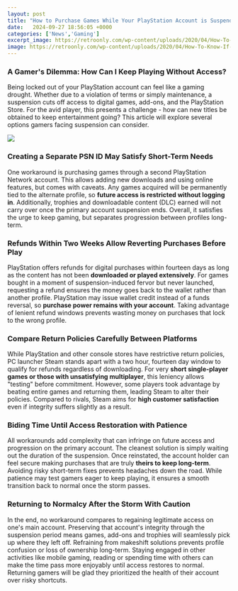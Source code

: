 ```yaml
---
layout: post
title: "How to Purchase Games While Your PlayStation Account is Suspended"
date:   2024-09-27 18:56:05 +0000
categories: ['News','Gaming']
excerpt_image: https://retroonly.com/wp-content/uploads/2020/04/How-To-Know-If-Your-PSN-Account-Is-Banned-Or-Suspended_.png
image: https://retroonly.com/wp-content/uploads/2020/04/How-To-Know-If-Your-PSN-Account-Is-Banned-Or-Suspended_.png
---
```


### A Gamer's Dilemma: How Can I Keep Playing Without Access?
Being locked out of your PlayStation account can feel like a gaming drought. Whether due to a violation of terms or simply maintenance, a suspension cuts off access to digital games, add-ons, and the PlayStation Store. For the avid player, this presents a challenge - how can new titles be obtained to keep entertainment going? This article will explore several options gamers facing suspension can consider. 

![](https://techcult.com/wp-content/uploads/2022/07/PlayStation-support-page.png)
### Creating a Separate PSN ID May Satisfy Short-Term Needs  
One workaround is purchasing games through a second PlayStation Network account. This allows adding new downloads and using online features, but comes with caveats. Any games acquired will be permanently tied to the alternate profile, so **future access is restricted without logging in**. Additionally, trophies and downloadable content (DLC) earned will not carry over once the primary account suspension ends. Overall, it satisfies the urge to keep gaming, but separates progression between profiles long-term.
### Refunds Within Two Weeks Allow Reverting Purchases Before Play
PlayStation offers refunds for digital purchases within fourteen days as long as the content has not been **downloaded or played extensively**. For games bought in a moment of suspension-induced fervor but never launched, requesting a refund ensures the money goes back to the wallet rather than another profile. PlayStation may issue wallet credit instead of a funds reversal, so **purchase power remains with your account**. Taking advantage of lenient refund windows prevents wasting money on purchases that lock to the wrong profile. 
### Compare Return Policies Carefully Between Platforms
While PlayStation and other console stores have restrictive return policies, PC launcher Steam stands apart with a two hour, fourteen day window to qualify for refunds regardless of downloading. For very **short single-player games or those with unsatisfying multiplayer**, this leniency allows "testing" before commitment. However, some players took advantage by beating entire games and returning them, leading Steam to alter their policies. Compared to rivals, Steam aims for **high customer satisfaction** even if integrity suffers slightly as a result. 
### Biding Time Until Access Restoration with Patience
All workarounds add complexity that can infringe on future access and progression on the primary account. The cleanest solution is simply waiting out the duration of the suspension. Once reinstated, the account holder can feel secure making purchases that are truly **theirs to keep long-term**. Avoiding risky short-term fixes prevents headaches down the road. While patience may test gamers eager to keep playing, it ensures a smooth transition back to normal once the storm passes.
### Returning to Normalcy After the Storm With Caution
In the end, no workaround compares to regaining legitimate access on one's main account. Preserving that account's integrity through the suspension period means games, add-ons and trophies will seamlessly pick up where they left off. Refraining from makeshift solutions prevents profile confusion or loss of ownership long-term. Staying engaged in other activities like mobile gaming, reading or spending time with others can make the time pass more enjoyably until access restores to normal. Returning gamers will be glad they prioritized the health of their account over risky shortcuts.